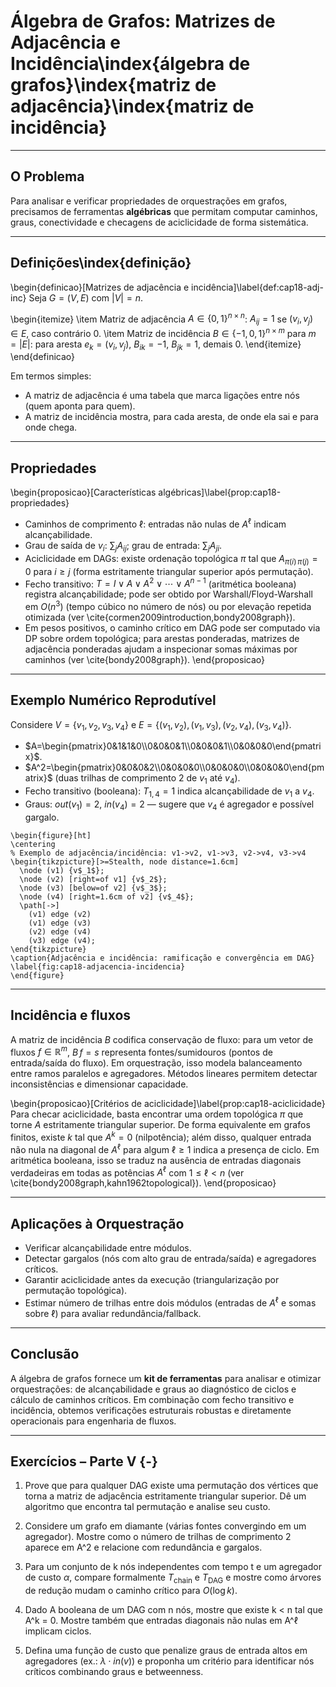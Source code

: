 # Álgebra de Grafos: Matrizes de Adjacência e Incidência\index{álgebra de grafos}\index{matriz de adjacência}\index{matriz de incidência}

---

## O Problema

Para analisar e verificar propriedades de orquestrações em grafos, precisamos de ferramentas **algébricas** que permitam computar caminhos, graus, conectividade e checagens de aciclicidade de forma sistemática.

---

## Definições\index{definição}

\begin{definicao}[Matrizes de adjacência e incidência]\label{def:cap18-adj-inc}
Seja $G=(V,E)$ com $|V|=n$.

\begin{itemize}
\item Matriz de adjacência $A\in\{0,1\}^{n\times n}$: $A_{ij}=1$ se $(v_i,v_j)\in E$, caso contrário $0$.
\item Matriz de incidência $B\in\{-1,0,1\}^{n\times m}$ para $m=|E|$: para aresta $e_k=(v_i,v_j)$, $B_{ik}=-1$, $B_{jk}=1$, demais $0$.
\end{itemize}
\end{definicao}

Em termos simples:

- A matriz de adjacência é uma tabela que marca ligações entre nós (quem aponta para quem).
- A matriz de incidência mostra, para cada aresta, de onde ela sai e para onde chega.

---

## Propriedades

\begin{proposicao}[Características algébricas]\label{prop:cap18-propriedades}
* Caminhos de comprimento $\ell$: entradas não nulas de $A^\ell$ indicam alcançabilidade.
* Grau de saída de $v_i$: $\sum_j A_{ij}$; grau de entrada: $\sum_j A_{ji}$.
* Aciclicidade em DAGs: existe ordenação topológica $\pi$ tal que $A_{\pi(i)\,\pi(j)}=0$ para $i\geq j$ (forma estritamente triangular superior após permutação).
* Fecho transitivo: $T = I \lor A \lor A^2 \lor \cdots \lor A^{n-1}$ (aritmética booleana) registra alcançabilidade; pode ser obtido por Warshall/Floyd-Warshall em $O(n^3)$ (tempo cúbico no número de nós) ou por elevação repetida otimizada (ver \cite{cormen2009introduction,bondy2008graph}).
* Em pesos positivos, o caminho crítico em DAG pode ser computado via DP sobre ordem topológica; para arestas ponderadas, matrizes de adjacência ponderadas ajudam a inspecionar somas máximas por caminhos (ver \cite{bondy2008graph}).
\end{proposicao}

---

## Exemplo Numérico Reprodutível

Considere $V=\{v_1,v_2,v_3,v_4\}$ e $E=\{(v_1,v_2),(v_1,v_3),(v_2,v_4),(v_3,v_4)\}$.

- $A=\begin{pmatrix}0&1&1&0\\0&0&0&1\\0&0&0&1\\0&0&0&0\end{pmatrix}$.
- $A^2=\begin{pmatrix}0&0&0&2\\0&0&0&0\\0&0&0&0\\0&0&0&0\end{pmatrix}$ (duas trilhas de comprimento 2 de $v_1$ até $v_4$).
- Fecho transitivo (booleana): $T_{1,4}=1$ indica alcançabilidade de $v_1$ a $v_4$.
- Graus: $out(v_1)=2$, $in(v_4)=2$ — sugere que $v_4$ é agregador e possível gargalo.

```{=latex}
\begin{figure}[ht]
\centering
% Exemplo de adjacência/incidência: v1->v2, v1->v3, v2->v4, v3->v4
\begin{tikzpicture}[>=Stealth, node distance=1.6cm]
  \node (v1) {v$_1$};
  \node (v2) [right=of v1] {v$_2$};
  \node (v3) [below=of v2] {v$_3$};
  \node (v4) [right=1.6cm of v2] {v$_4$};
  \path[->]
    (v1) edge (v2)
    (v1) edge (v3)
    (v2) edge (v4)
    (v3) edge (v4);
\end{tikzpicture}
\caption{Adjacência e incidência: ramificação e convergência em DAG}
\label{fig:cap18-adjacencia-incidencia}
\end{figure}
```

---

## Incidência e fluxos

A matriz de incidência $B$ codifica conservação de fluxo: para um vetor de fluxos $f\in\mathbb{R}^m$, $B\,f = s$ representa fontes/sumidouros (pontos de entrada/saída do fluxo). Em orquestração, isso modela balanceamento entre ramos paralelos e agregadores. Métodos lineares permitem detectar inconsistências e dimensionar capacidade.

\begin{proposicao}[Critérios de aciclicidade]\label{prop:cap18-aciclicidade}
Para checar aciclicidade, basta encontrar uma ordem topológica $\pi$ que torne $A$ estritamente triangular superior. De forma equivalente em grafos finitos, existe $k$ tal que $A^k = 0$ (nilpotência); além disso, qualquer entrada não nula na diagonal de $A^{\ell}$ para algum $\ell\ge 1$ indica a presença de ciclo. Em aritmética booleana, isso se traduz na ausência de entradas diagonais verdadeiras em todas as potências $A^{\ell}$ com $1\le \ell < n$ (ver \cite{bondy2008graph,kahn1962topological}).
\end{proposicao}

---

## Aplicações à Orquestração

* Verificar alcançabilidade entre módulos.
* Detectar gargalos (nós com alto grau de entrada/saída) e agregadores críticos.
* Garantir aciclicidade antes da execução (triangularização por permutação topológica).
* Estimar número de trilhas entre dois módulos (entradas de $A^\ell$ e somas sobre $\ell$) para avaliar redundância/fallback.

---

## Conclusão

A álgebra de grafos fornece um **kit de ferramentas** para analisar e otimizar orquestrações: de alcançabilidade e graus ao diagnóstico de ciclos e cálculo de caminhos críticos. Em combinação com fecho transitivo e incidência, obtemos verificações estruturais robustas e diretamente operacionais para engenharia de fluxos.

---

## Exercícios – Parte V {-}

1) Prove que para qualquer DAG existe uma permutação dos vértices que torna a matriz de adjacência estritamente triangular superior. Dê um algoritmo que encontra tal permutação e analise seu custo.

2) Considere um grafo em diamante (várias fontes convergindo em um agregador). Mostre como o número de trilhas de comprimento 2 aparece em A^2 e relacione com redundância e gargalos.

3) Para um conjunto de k nós independentes com tempo t e um agregador de custo $\alpha$, compare formalmente $T_{\text{chain}}$ e $T_{\text{DAG}}$ e mostre como árvores de redução mudam o caminho crítico para $O(\log k)$.

4) Dado A booleana de um DAG com n nós, mostre que existe k < n tal que A^k = 0. Mostre também que entradas diagonais não nulas em A^ℓ implicam ciclos.

5) Defina uma função de custo que penalize graus de entrada altos em agregadores (ex.: $\lambda\cdot in(v)$) e proponha um critério para identificar nós críticos combinando graus e betweenness.

[^1]: T. H. Cormen et al., Introduction to Algorithms, 3ª ed., MIT Press, 2009.
[^2]: J. A. Bondy e U. S. R. Murty, Graph Theory, Springer GTM, 2008.
[^4]: A. B. Kahn, “Topological Sorting of Large Networks,” CACM, 1962.


